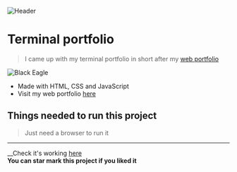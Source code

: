 ![Header](https://user-images.githubusercontent.com/40369168/118392057-1f632a00-b655-11eb-8079-ece17783ad35.png)

# Terminal portfolio
> I came up with my terminal portfolio in short after my [web portfolio](https://nitin30kumar.github.io/portfolio)  

![Black Eagle](https://user-images.githubusercontent.com/40369168/118392034-ffcc0180-b654-11eb-8254-631d13179ad4.png)

- Made with HTML, CSS and JavaScript  
- Visit my web portfolio [here](https://nitin30kumar.github.io/portfolio)

## Things needed to run this project
> Just need a browser to run it

___

__Check it's working [here](https://terminal-portfolio-nitin.netlify.app)  
__You can star mark this project if you liked it__
